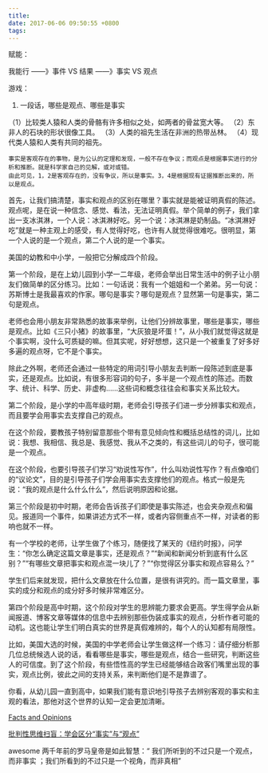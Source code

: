 ```yaml
---
title: 
date: 2017-06-06 09:50:55 +0800
tags: 
---
```


赋能：

我能行  ——》事件 VS 结果 ——》事实 VS 观点

游戏： 

1. 一段话，哪些是观点、哪些是事实

（1）比较类人猿和人类的骨骼有许多相似之处，如两者的骨盆宽大等。
（2）东非人的石块的形状很像工具。
（3）人类的祖先生活在非洲的热带丛林。
（4）现代类人猿和人类有共同的祖先。

```
事实是客观存在的事物，是为公认的定理和发现，一般不存在争议；而观点是根据事实进行的分析和推断。就是科学家自己的见解，或对或错。
由此可见，1，2是客观存在的，没有争议，所以是事实。3，4是根据现有证据推断出来的，所以是观点。
```

首先，让我们搞清楚，事实和观点的区别在哪里？事实就是能被证明真假的陈述。观点呢，是在说一种信念、感觉、看法，无法证明真假。举个简单的例子，我们拿出一支冰淇淋，一个人说：冰淇淋好吃。另一个说：冰淇淋是奶制品。“冰淇淋好吃”就是一种主观上的感受，有人觉得好吃，也许有人就觉得很难吃。很明显，第一个人说的是一个观点，第二个人说的是一个事实。

美国的幼教和中小学，一般把它分解成四个阶段。

第一个阶段，是在上幼儿园到小学一二年级，老师会举出日常生活中的例子让小朋友们做简单的区分练习。比如：一句话说：我有一个姐姐和一个弟弟。另一句说：苏斯博士是我最喜欢的作家。哪句是事实？哪句是观点？显然第一句是事实，第二句是观点。


老师也会用小朋友非常熟悉的故事来举例，让他们分辨故事里，哪些是事实，哪些是观点。比如《三只小猪》的故事里，“大灰狼是坏蛋！”，从小我们就觉得这就是个事实啊，没什么可质疑的嘛。但其实呢，好好想想，这只是一个被重复了好多好多遍的观点呀，它不是个事实。


除此之外啊，老师还会通过一些特定的用词引导小朋友去判断一段陈述到底是事实，还是观点。比如说，有很多形容词的句子，多半是一个观点性的陈述。而数字、统计、科学、历史、非虚构……这些词和概念往往会和事实关系比较大。


第二个阶段，是小学的中高年级时期，老师会引导孩子们进一步分辨事实和观点，而且要学会用事实去支撑自己的观点。


在这个阶段，要教孩子特别留意那些个带有意见倾向性和概括总结性的词儿，比如说：我想、我相信、我总是、我感觉、我从不之类的，有这些词儿的句子，很可能是一个观点。


在这个阶段，也要引导孩子们学习“劝说性写作”，什么叫劝说性写作？有点像咱们的“议论文”，目的是引导孩子们学会用事实去支撑他们的观点。格式一般是先说：“我的观点是什么什么什么”，然后说明原因和论据。


第三个阶段是初中时期，老师会告诉孩子们即使是事实陈述，也会夹杂观点和偏见。报道同一个事件，如果讲述方式不一样，或者内容侧重点不一样，对读者的影响也就不一样。


有一个学校的老师，让学生做了个练习，随便找了某天的《纽约时报》，问学生：“你怎么确定这篇文章是事实，还是观点？”“新闻和新闻分析到底有什么区别？”“有哪些文章把事实和观点混一块儿了？”“你觉得区分事实和观点容易么？”


学生们后来就发现，把什么文章放在什么位置，是很有讲究的。而一篇文章里，事实的成分和观点的成分好多时候非常难区分。


第四个阶段是高中时期，这个阶段对学生的思辨能力要求会更高。学生得学会从新闻报道、博客文章等媒体的信息中去辨别那些伪装成事实的观点，分析作者可能的动机。这也能让学生们明白真实的世界是真假难辨的，每个人的认知都有局限性。


比如，美国大选的时候，美国的中学老师会让学生做这样一个练习：请仔细分析那几位总统候选人说的话，看看哪些是事实，哪些是观点，结合一些研究，判断这些人的可信度。到了这个阶段，有些悟性高的学生已经能够结合政客们嘴里出现的事实，观点比例，彼此之间的支持关系，来判断他们是不是靠谱了。

你看，从幼儿园一直到高中，如果我们能有意识地引导孩子去辨别客观的事实和主观的看法，那他对这个世界的认知一定会更加清晰。

[Facts and Opinions](http://www.sohu.com/a/75948811_106412)

[批判性思维扫盲：学会区分“事实”与“观点”](http://www.360doc.com/content/14/0522/08/11490604_379819542.shtml)

awesome  两千年前的罗马皇帝是如此智慧：“ 我们所听到的不过只是一个观点，而非事实 ；我们所看到的不过只是一个视角，而非真相”